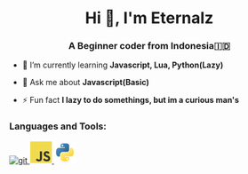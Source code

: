 <h1 align="center">Hi 👋, I'm Eternalz</h1>

<h3 align="center">A Beginner coder from Indonesia🇮🇩</h3>

- 🌱 I’m currently learning **Javascript, Lua, Python(Lazy)**

- 💬 Ask me about **Javascript(Basic)**

- ⚡ Fun fact **I lazy to do somethings, but im a curious man's**

<p align="left">
</p>

<h3 align="left">Languages and Tools:</h3>
<p align="left"> <a href="https://git-scm.com/" target="_blank" rel="noreferrer"> <img src="https://www.vectorlogo.zone/logos/git-scm/git-scm-icon.svg" alt="git" width="40" height="40"/> </a> <a href="https://developer.mozilla.org/en-US/docs/Web/JavaScript" target="_blank" rel="noreferrer"> <img src="https://raw.githubusercontent.com/devicons/devicon/master/icons/javascript/javascript-original.svg" alt="javascript" width="40" height="40"/> </a> <a href="https://www.python.org" target="_blank" rel="noreferrer"> <img src="https://raw.githubusercontent.com/devicons/devicon/master/icons/python/python-original.svg" alt="python" width="40" height="40"/> </a> </p>

